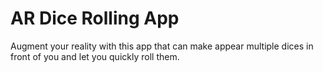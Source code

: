 ﻿# AR Dice Rolling App
Augment your reality with this app that can make appear multiple dices in front of you and let you quickly roll them.
